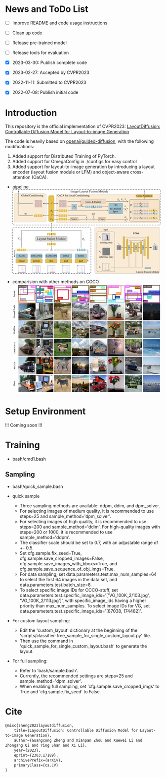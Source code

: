 # News and ToDo List

- [ ] Improve README and code usage instructions
- [ ] Clean up code 
- [ ] Release pre-trained model
- [ ] Release tools for evaluation
- [x] 2023-03-30: Publish complete code 
- [x] 2023-02-27: Accepted by CVPR2023 
- [x] 2022-11-11: Submitted to CVPR2023 
- [x] 2022-07-08: Publish initial code


# Introduction
This repository is the official implementation of CVPR2023: [LayoutDiffusion: Controllable Diffusion Model for Layout-to-image Generation](https://arxiv.org/abs/2303.17189)

The code is heavily based on [openai/guided-diffusion](https://github.com/openai/guided-diffusion), 
with the following modifications:
1. Added support for Distributed Training of PyTorch.
2. Added support for OmegaConfig in ./configs for easy control
3. Added support for layout-to-image generation by introducing a layout encoder (layout fusion module or LFM) and object-aware cross-attention (OaCA).


* pipeline
![pipeline](./figures/pipeline.png)

* comparision with other methods on COCO
![compare_with_other_methods_on_COCO](./figures/comapre_with_other_methods_on_COCO.png)


# Setup Environment
!!!  Coming soon  !!!

# Training
* bash/cmd1.bash

## Sampling
* bash/quick_sample.bash

- quick sample
  - Three sampling methods are available: ddpm, ddim, and dpm_solver. 
  - For selecting images of medium quality, it is recommended to use steps=25 and sample_method='dpm_solver'. 
  - For selecting images of high quality, it is recommended to use steps=200 and sample_method='ddim'. For high-quality images with steps=200 or 1000, it is recommended to use sample_method='ddpm'. 
  - The classifier scale should be set to 0.7, with an adjustable range of +- 0.5. 
  - Set cfg.sample.fix_seed=True, cfg.sample.save_cropped_images=False, cfg.sample.save_images_with_bboxs=True, and cfg.sample.save_sequence_of_obj_imgs=True. 
  - For data sampling, set data.parameters.test.max_num_samples=64 to select the first 64 images in the data set, and data.parameters.test.batch_size=8. 
  - To select specific image IDs for COCO-stuff, set data.parameters.test.specific_image_ids='['VG_100K_2/103.jpg', 'VG_100K_2/113.jpg']', with specific_image_ids having a higher priority than max_num_samples. To select image IDs for VG, set data.parameters.test.specific_image_ids='[87038, 174482]'.

- For custom layout sampling: 
  - Edit the 'custom_layout' dictionary at the beginning of the 'scripts/classifier-free_sample_for_single_custom_layout.py' file. 
  - Then use the command in 'quick_sample_for_single_custom_layout.bash' to generate the layout. 

- For full sampling: 
  - Refer to 'bash/sample.bash'. 
  - Currently, the recommended settings are steps=25 and sample_method='dpm_solver'. 
  - When enabling full sampling, set 'cfg.sample.save_cropped_imgs' to True and 'cfg.sample.fix_seed' to False. 

  

# Cite
```
@misc{zheng2023layoutdiffusion,
    title={LayoutDiffusion: Controllable Diffusion Model for Layout-to-image Generation}, 
    author={Guangcong Zheng and Xianpan Zhou and Xuewei Li and Zhongang Qi and Ying Shan and Xi Li},
    year={2023},
    eprint={2303.17189},
    archivePrefix={arXiv},
    primaryClass={cs.CV}
}
```

